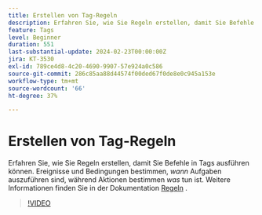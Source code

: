 ```yaml
---
title: Erstellen von Tag-Regeln
description: Erfahren Sie, wie Sie Regeln erstellen, damit Sie Befehle in Tags ausführen können. Ereignisse und Bedingungen bestimmen, wann etwas zu tun ist, während Aktionen bestimmen, was zu tun ist.
feature: Tags
level: Beginner
duration: 551
last-substantial-update: 2024-02-23T00:00:00Z
jira: KT-3530
exl-id: 789ce4d8-4c20-4690-9907-57e924a0c586
source-git-commit: 286c85aa88d44574f00ded67f0de8e0c945a153e
workflow-type: tm+mt
source-wordcount: '66'
ht-degree: 37%

---
```


# Erstellen von Tag-Regeln

Erfahren Sie, wie Sie Regeln erstellen, damit Sie Befehle in Tags ausführen können. Ereignisse und Bedingungen bestimmen, *wann* Aufgaben auszuführen sind, während Aktionen bestimmen *was* tun ist. Weitere Informationen finden Sie in der Dokumentation [Regeln](https://experienceleague.adobe.com/docs/experience-platform/tags/ui/rules.html?lang=de) .

>[!VIDEO](https://video.tv.adobe.com/v/3430491/?learn=on&enablevpops&captions=ger)
